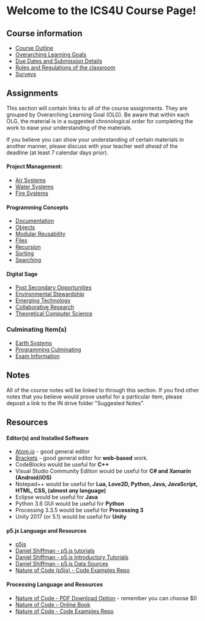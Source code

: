 # Welcome to the ICS4U Course Page!

## Course information

* [Course Outline](./Course-Overview)
* [Overarching Learning Goals](./images/ICS4U.jpg)
* [Due Dates and Submission Details](./Due-Dates-and-Submission-Details)
* [Rules and Regulations of the classroom](./Rules-and-Regulations)
* [Surveys](./Surveys)

## Assignments

This section will contain links to all of the course assignments.  They are grouped by Overarching Learning Goal (OLG).  Be aware that within each OLG, the material is in a suggested chronological order for completing the work to ease your understanding of the materials.  

If you believe you can show your understanding of certain materials in another manner, please discuss with your teacher _well ahead_ of the deadline (at least 7 calendar days prior).

#### Project Management:
* [Air Systems](./Air-Systems)
* [Water Systems](./Water-Systems)
* [Fire Systems](./Fire-Systems)

#### Programming Concepts
* [Documentation](./Documentation)
* [Objects](./Objects)
* [Modular Reusability](./Modular-Reusability)
* [Files](./Files)
* [Recursion](./Recursion)
* [Sorting](./Sorting)
* [Searching](./Searching)

#### Digital Sage
* [Post Secondary Opportunities](./Post-Secondary-Opportunities)
* [Environmental Stewardship](./Environmental-Stewardship)
* [Emerging Technology](./Emerging-Technology)
* [Collaborative Research](./Collaborative-Research)
* [Theoretical Computer Science](./Theoretical-Computer-Science)

### Culminating Item(s)
* [Earth Systems](./Earth-Systems)
* [Programming Culminating](./Programming-Culminating)
* [Exam Information](./Exam-Information)

## Notes

All of the course notes will be linked to through this section.  If you find other notes that you believe would prove useful for a particular item, please deposit a link to the IN drive folder "Suggested Notes".

## Resources
#### Editor(s) and Installed Software
* [Atom.io](http://atom.io/) - good general editor
* [Brackets](http://brackets.io/) - good general editor for **web-based** work.
* CodeBlocks would be useful for **C++**
* Visual Studio Community Edition would be useful for **C# and Xamarin (Android/iOS)**
* Notepad++ would be useful for **Lua, Love2D, Python, Java, JavaScript, HTML, CSS, (almost any language)**
* Eclipse would be useful for **Java**
* Python 3.6 GUI would be useful for **Python**
* Processing 3.3.5 would be useful for **Processing 3**
* Unity 2017 (or 5.1) would be useful for **Unity**

#### p5.js Language and Resources
* [p5js](https://p5js.org/)
* [Daniel Shiffman - p5.js tutorials](https://www.youtube.com/user/shiffman/playlists?shelf_id=14&view=50&sort=dd)
* [Daniel Shiffman - p5.js Introductory Tutorials](https://www.youtube.com/playlist?list=PLRqwX-V7Uu6Zy51Q-x9tMWIv9cueOFTFA)
* [Daniel Shiffman - p5.js Data Sources](https://www.youtube.com/playlist?list=PLRqwX-V7Uu6a-SQiI4RtIwuOrLJGnel0r)
* [Nature of Code (p5js) - Code Examples Repo](https://github.com/shiffman/The-Nature-of-Code-Examples-p5.js/)

#### Processing Language and Resources
* [Nature of Code - PDF Download Option](http://natureofcode.com/) - remember you can choose $0
* [Nature of Code - Online Book](http://natureofcode.com/book/)
* [Nature of Code - Code Examples Repo](https://github.com/shiffman/The-Nature-of-Code-Examples)
